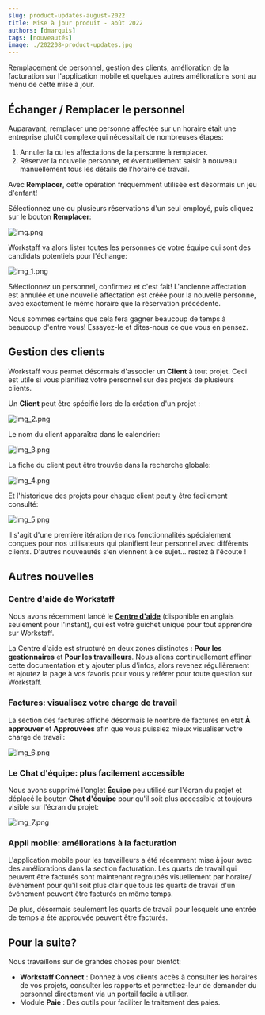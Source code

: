 ```yaml
---
slug: product-updates-august-2022
title: Mise à jour produit - août 2022
authors: [dmarquis]
tags: [nouveautés]
image: ./202208-product-updates.jpg
---
```


Remplacement de personnel, gestion des clients, amélioration de la facturation sur l'application mobile et quelques 
autres améliorations sont au menu de cette mise à jour.

<!--truncate-->

## Échanger / Remplacer le personnel

Auparavant, remplacer une personne affectée sur un horaire était une entreprise plutôt complexe qui nécessitait de nombreuses étapes:

1. Annuler la ou les affectations de la personne à remplacer.
2. Réserver la nouvelle personne, et éventuellement saisir à nouveau manuellement tous les détails de l'horaire de travail.

Avec **Remplacer**, cette opération fréquemment utilisée est désormais un jeu d'enfant!

Sélectionnez une ou plusieurs réservations d'un seul employé, puis cliquez sur le bouton **Remplacer**:

![img.png](img.png)

Workstaff va alors lister toutes les personnes de votre équipe qui sont des candidats potentiels pour l'échange:

![img_1.png](img_1.png)

Sélectionnez un personnel, confirmez et c'est fait! L'ancienne affectation est annulée et une nouvelle affectation est 
créée pour la nouvelle personne, avec exactement le même horaire que la réservation précédente.

Nous sommes certains que cela fera gagner beaucoup de temps à beaucoup d'entre vous! Essayez-le et dites-nous ce que vous en pensez.

## Gestion des clients

Workstaff vous permet désormais d'associer un **Client** à tout projet. Ceci est utile si vous planifiez votre personnel sur des projets de plusieurs clients.

Un **Client** peut être spécifié lors de la création d'un projet :

![img_2.png](img_2.png)

Le nom du client apparaîtra dans le calendrier:

![img_3.png](img_3.png)

La fiche du client peut être trouvée dans la recherche globale:

![img_4.png](img_4.png)

Et l'historique des projets pour chaque client peut y être facilement consulté:

![img_5.png](img_5.png)

Il s'agit d'une première itération de nos fonctionnalités spécialement conçues pour nos utilisateurs qui planifient leur personnel avec différents
clients. D'autres nouveautés s'en viennent à ce sujet... restez à l'écoute !

## Autres nouvelles

### Centre d'aide de Workstaff

Nous avons récemment lancé le [**Centre d'aide**](https://help.workstaff.app) (disponible en anglais seulement pour l'instant), 
qui est votre guichet unique pour tout apprendre sur Workstaff.

La Centre d'aide est structuré en deux zones distinctes : **Pour les gestionnaires** et **Pour les travailleurs**. 
Nous allons continuellement affiner cette documentation et y ajouter plus d'infos, alors revenez régulièrement et ajoutez la page à vos favoris pour vous y référer pour toute question sur Workstaff.

### Factures: visualisez votre charge de travail

La section des factures affiche désormais le nombre de factures en état **À approuver** et **Approuvées** afin que vous puissiez mieux
visualiser votre charge de travail:

![img_6.png](img_6.png)

### Le Chat d'équipe: plus facilement accessible

Nous avons supprimé l'onglet **Équipe** peu utilisé sur l'écran du projet et déplacé le bouton **Chat d'équipe** pour qu'il soit plus accessible
et toujours visible sur l'écran du projet:

![img_7.png](img_7.png)

### Appli mobile: améliorations à la facturation

L'application mobile pour les travailleurs a été récemment mise à jour avec des améliorations dans la section facturation. Les quarts de travail qui peuvent être
facturés sont maintenant regroupés visuellement par horaire/événement pour qu'il soit plus clair que tous les quarts de travail d'un événement peuvent être facturés en même temps.

De plus, désormais seulement les quarts de travail pour lesquels une entrée de temps a été approuvée peuvent être facturés.

## Pour la suite?

Nous travaillons sur de grandes choses pour bientôt:

- **Workstaff Connect** : Donnez à vos clients accès à consulter les horaires de vos projets, consulter les rapports et permettez-leur de demander du personnel directement via un portail facile à utiliser.
- Module **Paie** : Des outils pour faciliter le traitement des paies.
